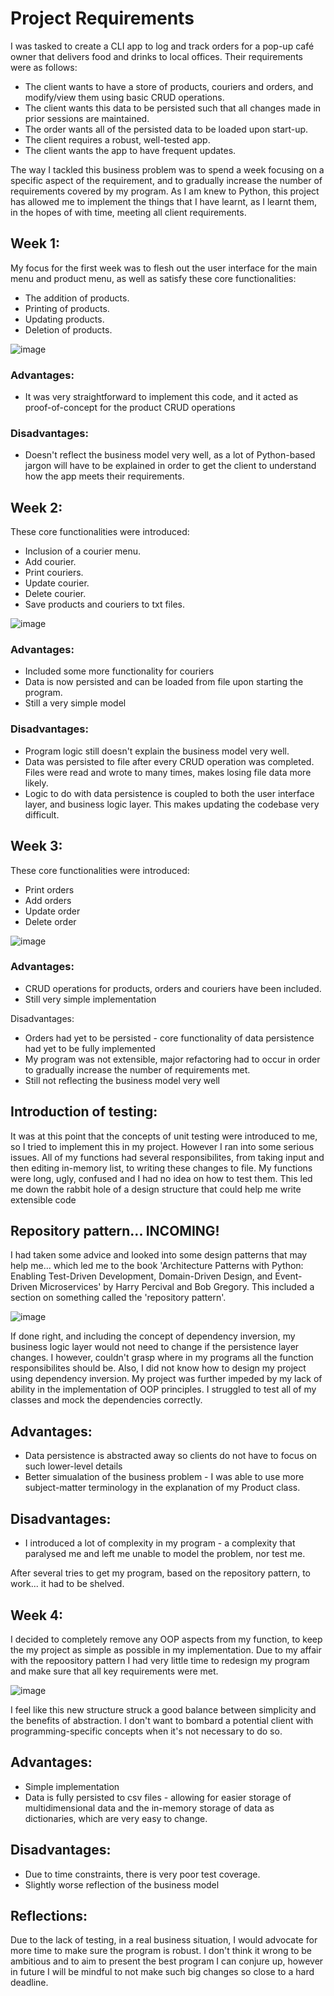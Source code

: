 # Project Requirements

I was tasked to create a CLI app to log and track orders for a pop-up café owner that delivers food and drinks to local offices. Their requirements were as follows:

-  The client wants to have a store of products, couriers and orders, and modify/view them using basic CRUD operations.
- The client wants this data to be persisted such that all changes made in prior sessions are maintained.
- The order wants all of the persisted data to be loaded upon start-up.
- The client requires a robust, well-tested app.
- The client wants the app to have frequent updates.

The way I tackled this business problem was to spend a week focusing on a specific aspect of the requirement, and to gradually increase the number of requirements covered by my program. As I am knew to Python, this project has allowed me to implement the things that I have learnt, as I learnt them, in the hopes of with time, meeting all client requirements.

## Week 1:

My focus for the first week was to flesh out the user interface for the main menu and product menu, as well as satisfy these core functionalities:

- The addition of products.
- Printing of products.
- Updating products.
- Deletion of products.

![image](https://user-images.githubusercontent.com/115266421/203516622-aa71f382-4734-43ed-9180-5a56c6ef1eb7.png)



### Advantages:

- It was very straightforward to implement this code, and it acted as proof-of-concept for the product CRUD operations

### Disadvantages:

- Doesn't reflect the business model very well, as a lot of Python-based jargon will have to be explained in order to get the client to understand how the app meets their requirements.

## Week 2:

These core functionalities were introduced:

- Inclusion of a courier menu.
- Add courier.
- Print couriers.
- Update courier.
- Delete courier.
- Save products and couriers to txt files.


![image](https://user-images.githubusercontent.com/115266421/203517565-7ec0d5b5-34e5-40ac-abc7-6b85873ce1a7.png)

### Advantages:

- Included some more functionality for couriers
- Data is now persisted and can be loaded from file upon starting the program.
- Still a very simple model

### Disadvantages:

- Program logic still doesn't explain the business model very well.
- Data was persisted to file after every CRUD operation was completed. Files were read and wrote to many times, makes losing file data more likely.
- Logic to do with data persistence is coupled to both the user interface layer, and business logic layer. This makes updating the codebase very difficult.

## Week 3:

These core functionalities were introduced:

- Print orders
- Add orders
- Update order
- Delete order

![image](https://user-images.githubusercontent.com/115266421/203523251-a27dd5af-b937-4799-b642-d4e7f383ff6e.png)


### Advantages:

- CRUD operations for products, orders and couriers have been included.
- Still very simple implementation

Disadvantages:

- Orders had yet to be persisted - core functionality of data persistence had yet to be fully implemented
- My program was not extensible, major refactoring had to occur in order to gradually increase the number of requirements met.
- Still not reflecting the business model very well

## Introduction of testing:

It was at this point that the concepts of unit testing were introduced to me, so I tried to implement this in my project. However I ran into some serious issues. All of my functions had several responsibilites, from taking input and then editing in-memory list, to writing these changes to file. My functions were long, ugly, confused and I had no idea on how to test them. This led me down the rabbit hole of a design structure that could help me write extensible code

## Repository pattern... INCOMING!

I had taken some advice and looked into some design patterns that may help me... which led me to the book 'Architecture Patterns with Python: Enabling Test-Driven Development, Domain-Driven Design, and Event-Driven Microservices' by Harry Percival and Bob Gregory. This included a section on something called the 'repository pattern'.

![image](https://user-images.githubusercontent.com/115266421/203527983-2ebdaf93-aa59-4612-b39f-2ccfc6e8aa5a.png)

If done right, and including the concept of dependency inversion, my business logic layer would not need to change if the persistence layer changes. I however, couldn't grasp where in my programs all the function responsibilites should be. Also, I did not know how to design my project using dependency inversion. My project was further impeded by my lack of ability in the implementation of OOP principles. I struggled to test all of my classes and mock the dependencies correctly.

## Advantages:
- Data persistence is abstracted away so clients do not have to focus on such lower-level details
- Better simualation of the business problem - I was able to use more subject-matter terminology in the explanation of my Product class.

## Disadvantages:
- I introduced a lot of complexity in my program - a complexity that paralysed me and left me unable to model the problem, nor test me.


After several tries to get my program, based on the repository pattern, to work... it had to be shelved.

## Week 4:

I decided to completely remove any OOP aspects from my function, to keep the my project as simple as possible in my implementation. Due to my affair with the repoository pattern I had very little time to redesign my program and make sure that all key requirements were met. 

![image](https://user-images.githubusercontent.com/115266421/203532583-146d98ae-9745-4e82-b8d0-3b40c3669752.png)

I feel like this new structure struck a good balance between simplicity and the benefits of abstraction. I don't want to bombard a potential client with programming-specific concepts when it's not necessary to do so.

## Advantages:

- Simple implementation
- Data is fully persisted to csv files - allowing for easier storage of multidimensional data and the in-memory storage of data as dictionaries, which are very easy to change.

## Disadvantages:

- Due to time constraints, there is very poor test coverage. 
- Slightly worse reflection of the business model



## Reflections:

Due to the lack of testing, in a real business situation, I would advocate for more time to make sure the program is robust.
I don't think it wrong to be ambitious and to aim to present the best program I can conjure up, however in future I will be mindful to not make such big changes so close to a hard deadline.









